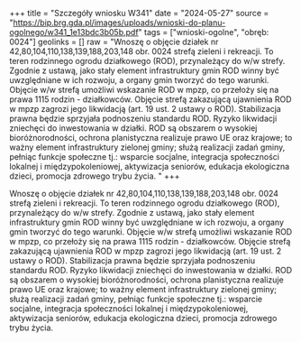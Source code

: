 +++
title = "Szczegóły wniosku W341"
date = "2024-05-27"
source = "https://bip.brg.gda.pl/images/uploads/wnioski-do-planu-ogolnego/w341_1e13bdc3b05b.pdf"
tags = ["wnioski-ogolne", "obręb: 0024"]
geolinks = []
raw = "Wnoszę o objęcie działek nr 42,80,104,110,138,139,188,203,148 obr. 0024 strefą zieleni i rekreacji. To teren rodzinnego ogrodu działkowego (ROD), przynależący do w/w strefy. Zgodnie z ustawą, jako stały element infrastruktury gmin ROD winny być uwzględniane w ich rozwoju, a organy gmin tworzyć do tego warunki. Objęcie w/w strefą umożliwi wskazanie ROD w mpzp, co przełoży się na prawa 1115 rodzin - działkowców. Objęcie strefą zakazującą ujawnienia ROD w mpzp zagrozi jego likwidacją (art. 19 ust. 2 ustawy o ROD). Stabilizacja prawna będzie sprzyjała podnoszeniu standardu ROD. Ryzyko likwidacji zniechęci do inwestowania w działki. ROD są obszarem o wysokiej bioróżnorodności, ochrona planistyczna realizuje prawo UE oraz krajowe; to ważny element infrastruktury zielonej gminy; służą realizacji zadań gminy, pełniąc funkcje społeczne tj.: wsparcie socjalne, integracja społeczności lokalnej i międzypokoleniowej, aktywizacja seniorów, edukacja ekologiczna dzieci, promocja zdrowego trybu życia. "
+++

Wnoszę o objęcie działek nr 42,80,104,110,138,139,188,203,148 obr. 0024 strefą
zieleni i rekreacji. To teren rodzinnego ogrodu działkowego (ROD), przynależący do w/w strefy.
Zgodnie z ustawą, jako stały element infrastruktury gmin ROD winny być uwzględniane w ich
rozwoju, a organy gmin tworzyć do tego warunki. Objęcie w/w strefą umożliwi wskazanie ROD w
mpzp, co przełoży się na prawa 1115 rodzin - działkowców. Objęcie strefą zakazującą ujawnienia
ROD w mpzp zagrozi jego likwidacją (art. 19 ust. 2 ustawy o ROD). Stabilizacja prawna będzie
sprzyjała podnoszeniu standardu ROD. Ryzyko likwidacji zniechęci do inwestowania w działki.
ROD są obszarem o wysokiej bioróżnorodności, ochrona planistyczna realizuje prawo UE oraz
krajowe; to ważny element infrastruktury zielonej gminy; służą realizacji zadań gminy, pełniąc
funkcje społeczne tj.: wsparcie socjalne, integracja społeczności lokalnej i międzypokoleniowej,
aktywizacja seniorów, edukacja ekologiczna dzieci, promocja zdrowego trybu życia.



